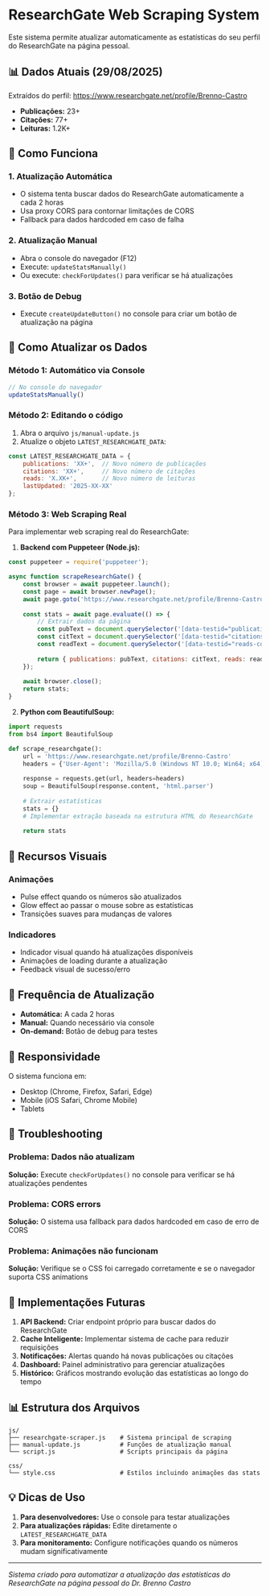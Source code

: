 # ResearchGate Web Scraping System

Este sistema permite atualizar automaticamente as estatísticas do seu perfil do ResearchGate na página pessoal.

## 📊 Dados Atuais (29/08/2025)

Extraídos do perfil: https://www.researchgate.net/profile/Brenno-Castro

- **Publicações:** 23+
- **Citações:** 77+  
- **Leituras:** 1.2K+

## 🔧 Como Funciona

### 1. Atualização Automática
- O sistema tenta buscar dados do ResearchGate automaticamente a cada 2 horas
- Usa proxy CORS para contornar limitações de CORS
- Fallback para dados hardcoded em caso de falha

### 2. Atualização Manual
- Abra o console do navegador (F12)
- Execute: `updateStatsManually()`
- Ou execute: `checkForUpdates()` para verificar se há atualizações

### 3. Botão de Debug
- Execute `createUpdateButton()` no console para criar um botão de atualização na página

## 📝 Como Atualizar os Dados

### Método 1: Automático via Console
```javascript
// No console do navegador
updateStatsManually()
```

### Método 2: Editando o código
1. Abra o arquivo `js/manual-update.js`
2. Atualize o objeto `LATEST_RESEARCHGATE_DATA`:
```javascript
const LATEST_RESEARCHGATE_DATA = {
    publications: 'XX+',  // Novo número de publicações
    citations: 'XX+',     // Novo número de citações  
    reads: 'X.XK+',       // Novo número de leituras
    lastUpdated: '2025-XX-XX'
};
```

### Método 3: Web Scraping Real
Para implementar web scraping real do ResearchGate:

1. **Backend com Puppeteer (Node.js):**
```javascript
const puppeteer = require('puppeteer');

async function scrapeResearchGate() {
    const browser = await puppeteer.launch();
    const page = await browser.newPage();
    await page.goto('https://www.researchgate.net/profile/Brenno-Castro');
    
    const stats = await page.evaluate(() => {
        // Extrair dados da página
        const pubText = document.querySelector('[data-testid="publications-count"]')?.textContent;
        const citText = document.querySelector('[data-testid="citations-count"]')?.textContent;
        const readText = document.querySelector('[data-testid="reads-count"]')?.textContent;
        
        return { publications: pubText, citations: citText, reads: readText };
    });
    
    await browser.close();
    return stats;
}
```

2. **Python com BeautifulSoup:**
```python
import requests
from bs4 import BeautifulSoup

def scrape_researchgate():
    url = 'https://www.researchgate.net/profile/Brenno-Castro'
    headers = {'User-Agent': 'Mozilla/5.0 (Windows NT 10.0; Win64; x64) AppleWebKit/537.36'}
    
    response = requests.get(url, headers=headers)
    soup = BeautifulSoup(response.content, 'html.parser')
    
    # Extrair estatísticas
    stats = {}
    # Implementar extração baseada na estrutura HTML do ResearchGate
    
    return stats
```

## 🎨 Recursos Visuais

### Animações
- Pulse effect quando os números são atualizados
- Glow effect ao passar o mouse sobre as estatísticas
- Transições suaves para mudanças de valores

### Indicadores
- Indicador visual quando há atualizações disponíveis
- Animações de loading durante a atualização
- Feedback visual de sucesso/erro

## 🔄 Frequência de Atualização

- **Automática:** A cada 2 horas
- **Manual:** Quando necessário via console
- **On-demand:** Botão de debug para testes

## 📱 Responsividade

O sistema funciona em:
- Desktop (Chrome, Firefox, Safari, Edge)
- Mobile (iOS Safari, Chrome Mobile)
- Tablets

## 🐛 Troubleshooting

### Problema: Dados não atualizam
**Solução:** Execute `checkForUpdates()` no console para verificar se há atualizações pendentes

### Problema: CORS errors
**Solução:** O sistema usa fallback para dados hardcoded em caso de erro de CORS

### Problema: Animações não funcionam
**Solução:** Verifique se o CSS foi carregado corretamente e se o navegador suporta CSS animations

## 🔮 Implementações Futuras

1. **API Backend:** Criar endpoint próprio para buscar dados do ResearchGate
2. **Cache Inteligente:** Implementar sistema de cache para reduzir requisições
3. **Notificações:** Alertas quando há novas publicações ou citações
4. **Dashboard:** Painel administrativo para gerenciar atualizações
5. **Histórico:** Gráficos mostrando evolução das estatísticas ao longo do tempo

## 📊 Estrutura dos Arquivos

```
js/
├── researchgate-scraper.js    # Sistema principal de scraping
├── manual-update.js           # Funções de atualização manual
└── script.js                  # Scripts principais da página

css/
└── style.css                  # Estilos incluindo animações das stats
```

## 💡 Dicas de Uso

1. **Para desenvolvedores:** Use o console para testar atualizações
2. **Para atualizações rápidas:** Edite diretamente o `LATEST_RESEARCHGATE_DATA`
3. **Para monitoramento:** Configure notificações quando os números mudam significativamente

---

*Sistema criado para automatizar a atualização das estatísticas do ResearchGate na página pessoal do Dr. Brenno Castro*
